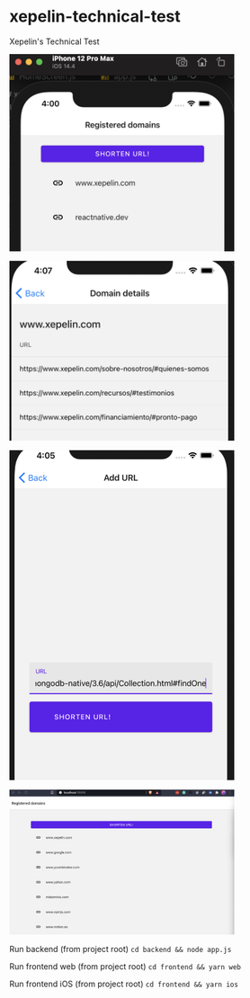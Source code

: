 # xepelin-technical-test
 Xepelin's Technical Test

<img src="ios.png" alt="ios" width="400"/> <br>

<img src="domain-detail-ios.png" alt="ios" width="400"/> <br>

<img src="add-url-ios.png" alt="ios" width="400"/> <br>

<img src="web.png" alt="web" width="400"/>


Run backend (from project root)
```cd backend && node app.js```

Run frontend web (from project root)
```cd frontend && yarn web```


Run frontend iOS (from project root)
```cd frontend && yarn ios```

